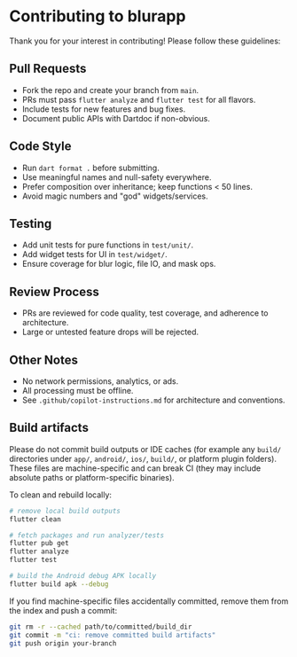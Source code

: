 # Contributing to blurapp

Thank you for your interest in contributing! Please follow these guidelines:

## Pull Requests
- Fork the repo and create your branch from `main`.
- PRs must pass `flutter analyze` and `flutter test` for all flavors.
- Include tests for new features and bug fixes.
- Document public APIs with Dartdoc if non-obvious.

## Code Style
- Run `dart format .` before submitting.
- Use meaningful names and null-safety everywhere.
- Prefer composition over inheritance; keep functions < 50 lines.
- Avoid magic numbers and "god" widgets/services.

## Testing
- Add unit tests for pure functions in `test/unit/`.
- Add widget tests for UI in `test/widget/`.
- Ensure coverage for blur logic, file IO, and mask ops.

## Review Process
- PRs are reviewed for code quality, test coverage, and adherence to architecture.
- Large or untested feature drops will be rejected.

## Other Notes
- No network permissions, analytics, or ads.
- All processing must be offline.
- See `.github/copilot-instructions.md` for architecture and conventions.

## Build artifacts

Please do not commit build outputs or IDE caches (for example any `build/` directories under `app/`, `android/`, `ios/`, `build/`, or platform plugin folders). These files are machine-specific and can break CI (they may include absolute paths or platform-specific binaries).

To clean and rebuild locally:

```bash
# remove local build outputs
flutter clean

# fetch packages and run analyzer/tests
flutter pub get
flutter analyze
flutter test

# build the Android debug APK locally
flutter build apk --debug
```

If you find machine-specific files accidentally committed, remove them from the index and push a commit:

```bash
git rm -r --cached path/to/committed/build_dir
git commit -m "ci: remove committed build artifacts"
git push origin your-branch
```

